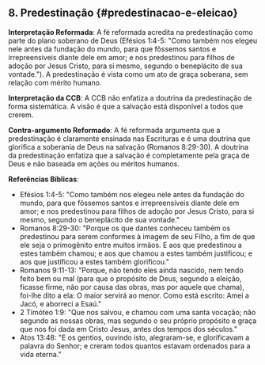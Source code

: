 ## 8. Predestinação {#predestinacao-e-eleicao}

**Interpretação Reformada**: A fé reformada acredita na predestinação como parte do plano soberano de Deus (Efésios 1:4-5: "Como também nos elegeu nele antes da fundação do mundo, para que fôssemos santos e irrepreensíveis diante dele em amor; e nos predestinou para filhos de adoção por Jesus Cristo, para si mesmo, segundo o beneplácito de sua vontade."). A predestinação é vista como um ato de graça soberana, sem relação com mérito humano.

**Interpretação da CCB**: A CCB não enfatiza a doutrina da predestinação de forma sistemática. A visão é que a salvação está disponível a todos que crerem.

**Contra-argumento Reformado**: A fé reformada argumenta que a predestinação é claramente ensinada nas Escrituras e é uma doutrina que glorifica a soberania de Deus na salvação (Romanos 8:29-30). A doutrina da predestinação enfatiza que a salvação é completamente pela graça de Deus e não baseada em ações ou méritos humanos.

**Referências Bíblicas**:
- Efésios 1:4-5: "Como também nos elegeu nele antes da fundação do mundo, para que fôssemos santos e irrepreensíveis diante dele em amor; e nos predestinou para filhos de adoção por Jesus Cristo, para si mesmo, segundo o beneplácito de sua vontade."
- Romanos 8:29-30: "Porque os que dantes conheceu também os predestinou para serem conformes à imagem de seu Filho, a fim de que ele seja o primogênito entre muitos irmãos. E aos que predestinou a estes também chamou; e aos que chamou a estes também justificou; e aos que justificou a estes também glorificou."
- Romanos 9:11-13: "Porque, não tendo eles ainda nascido, nem tendo feito bem ou mal (para que o propósito de Deus, segundo a eleição, ficasse firme, não por causa das obras, mas por aquele que chama), foi-lhe dito a ela: O maior servirá ao menor. Como está escrito: Amei a Jacó, e aborreci a Esaú."
- 2 Timóteo 1:9: "Que nos salvou, e chamou com uma santa vocação; não segundo as nossas obras, mas segundo o seu próprio propósito e graça que nos foi dada em Cristo Jesus, antes dos tempos dos séculos."
- Atos 13:48: "E os gentios, ouvindo isto, alegraram-se, e glorificavam a palavra do Senhor; e creram todos quantos estavam ordenados para a vida eterna."
